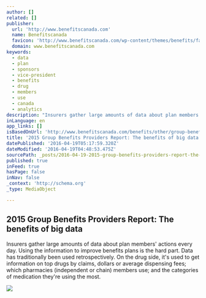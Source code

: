 ```yaml
---
author: []
related: []
publisher:
  url: 'http://www.benefitscanada.com'
  name: Benefitscanada
  favicon: 'http://www.benefitscanada.com/wp-content/themes/benefits/favicon.ico'
  domain: www.benefitscanada.com
keywords:
  - data
  - plan
  - sponsors
  - vice-president
  - benefits
  - drug
  - members
  - use
  - canada
  - analytics
description: "Insurers gather large amounts of data about plan members' actions every day. Using the information to improve benefits plans is the hard part. Data has traditionally been used retrospectively. On the drug side, it's used to get information on top drugs by claims, dollars or average dispensing fees; which pharmacies (independent or chain) members use; and the categories of medication they're using the most."
inLanguage: en
app_links: []
isBasedOnUrl: 'http://www.benefitscanada.com/benefits/other/group-benefits-providers-report-benefits-of-big-data-64755'
title: '2015 Group Benefits Providers Report: The benefits of big data'
datePublished: '2016-04-19T05:17:59.320Z'
dateModified: '2016-04-19T04:48:53.475Z'
sourcePath: _posts/2016-04-19-2015-group-benefits-providers-report-the-benefits-of-big-da.md
published: true
inFeed: true
hasPage: false
inNav: false
_context: 'http://schema.org'
_type: MediaObject

---
```

<article style=""><h1>2015 Group Benefits Providers Report: The benefits of big data</h1><p>Insurers gather large amounts of data about plan members' actions every day. Using the information to improve benefits plans is the hard part. Data has traditionally been used retrospectively. On the drug side, it's used to get information on top drugs by claims, dollars or average dispensing fees; which pharmacies (independent or chain) members use; and the categories of medication they're using the most.</p><img src="http://www.benefitscanada.com/wp-content/uploads/2012/02/tech-computer-web-marriage.jpg" /></article>